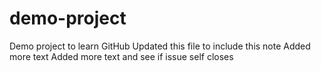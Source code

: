 # demo-project
Demo project to learn GitHub
Updated this file to include this note
Added more text
Added more text and see if issue self closes
